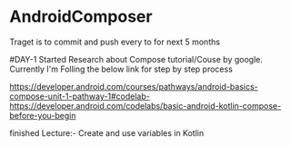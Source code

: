 # AndroidComposer
Traget is to commit and push every to for next 5 months


#DAY-1
Started Research about Compose tutorial/Couse by google.
Currently I'm Folling the below link for step by step process

https://developer.android.com/courses/pathways/android-basics-compose-unit-1-pathway-1#codelab-https://developer.android.com/codelabs/basic-android-kotlin-compose-before-you-begin

finished Lecture:-
Create and use variables in Kotlin
